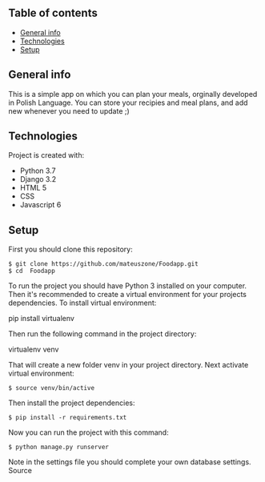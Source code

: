 ## Table of contents
* [General info](#general-info)
* [Technologies](#technologies)
* [Setup](#setup)

## General info
This is a simple app on which you can plan your meals, orginally developed in Polish Language. You can store your recipies
and meal plans, and add new whenever you need to update ;)
	
## Technologies
Project is created with:
* Python 3.7
* Django 3.2
* HTML 5
* CSS
* Javascript 6

## Setup
First you should clone this repository:

```
$ git clone https://github.com/mateuszone/Foodapp.git
$ cd  Foodapp
```
To run the project you should have Python 3 installed on your computer. Then it's recommended to create a virtual environment for your projects dependencies. To install virtual environment:

pip install virtualenv

Then run the following command in the project directory:

virtualenv venv

That will create a new folder venv in your project directory. Next activate virtual environment:

```
$ source venv/bin/active
```

Then install the project dependencies:

```
$ pip install -r requirements.txt
```

Now you can run the project with this command:

```
$ python manage.py runserver
```

Note in the settings file you should complete your own database settings.
Source








